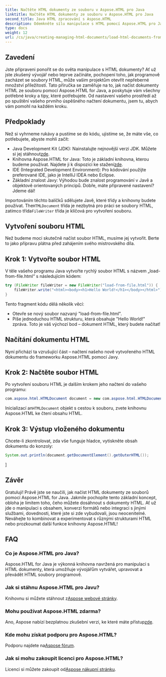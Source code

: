 ```yaml
---
title: Načtěte HTML dokumenty ze souboru v Aspose.HTML pro Java
linktitle: Načtěte HTML dokumenty ze souboru v Aspose.HTML pro Java
second_title: Java HTML zpracování s Aspose.HTML
description: Odemkněte sílu manipulace s HTML pomocí Aspose.HTML pro Java. Naučte se načítat dokumenty HTML ze souborů pomocí výukových programů krok za krokem.
type: docs
weight: 12
url: /cs/java/creating-managing-html-documents/load-html-documents-from-file/
---
```

## Zavedení
Jste připraveni ponořit se do světa manipulace s HTML dokumenty? Ať už jste zkušený vývojář nebo teprve začínáte, pochopení toho, jak programově zacházet se soubory HTML, může vašim projektům otevřít nepřeberné množství příležitostí. Tato příručka se zaměřuje na to, jak načíst dokumenty HTML ze souboru pomocí Aspose.HTML for Java, a poskytuje vám všechny potřebné kroky a tipy, které potřebujete. Od nastavení vašeho prostředí až po spuštění vašeho prvního úspěšného načtení dokumentu, jsem tu, abych vám pomohl na každém kroku.
## Předpoklady
Než si vyhrneme rukávy a pustíme se do kódu, ujistíme se, že máte vše, co potřebujete, abyste mohli začít:
-  Java Development Kit (JDK): Nainstalujte nejnovější verzi JDK. Můžete si jej stáhnout[zde](https://www.oracle.com/java/technologies/javase-jdk11-downloads.html).
-  Knihovna Aspose.HTML for Java: Toto je základní knihovna, kterou budeme používat. Najdete ji k dispozici ke stažení[zde](https://releases.aspose.com/html/java/).
- IDE (Integrated Development Environment): Pro kódování použijte preferované IDE, jako je IntelliJ IDEA nebo Eclipse.
- Základní znalost Javy: Výhodou bude znalost programování v Javě a objektově orientovaných principů.
Dobře, máte připravené nastavení? Jdeme dál!

 Importováním těchto balíčků sdělujete Javě, které třídy a knihovny budete používat. The`HTMLDocument` třída je nezbytná pro práci se soubory HTML, zatímco třída`FileWriter` třída je klíčová pro vytvoření souboru.
## Vytvoření souboru HTML
Než budeme moci skutečně načíst soubor HTML, musíme jej vytvořit. Berte to jako přípravu plátna před zahájením svého mistrovského díla.
## Krok 1: Vytvořte soubor HTML
V těle vašeho programu Java vytvořte rychlý soubor HTML s názvem „load-from-file.html“ s následujícím kódem:
```java
try (FileWriter fileWriter = new FileWriter("load-from-file.html")) {
    fileWriter.write("<html><body><h1>Hello World!</h1></body></html>");
}
```
Tento fragment kódu dělá několik věcí:
- Otevře se nový soubor nazvaný "load-from-file.html".
- Píše jednoduchou HTML strukturu, která obsahuje "Hello World!" zpráva.
Toto je váš výchozí bod – dokument HTML, který budete načítat!
## Načítání dokumentu HTML
Nyní přichází ta vzrušující část – načtení našeho nově vytvořeného HTML dokumentu do frameworku Aspose.HTML pomocí Javy.
## Krok 2: Načtěte soubor HTML
Po vytvoření souboru HTML je dalším krokem jeho načtení do vašeho programu:
```java
com.aspose.html.HTMLDocument document = new com.aspose.html.HTMLDocument("load-from-file.html");
```
 Inicializací an`HTMLDocument` objekt s cestou k souboru, zvete knihovnu Aspose.HTML ke čtení obsahu HTML.
## Krok 3: Výstup vloženého dokumentu
Chcete-li zkontrolovat, zda vše funguje hladce, vytiskněte obsah dokumentu do konzoly:
```java
System.out.println(document.getDocumentElement().getOuterHTML());
```
]
## Závěr
Gratuluji! Právě jste se naučili, jak načíst HTML dokumenty ze souborů pomocí Aspose.HTML for Java. Jakmile pochopíte tento základní koncept, obloha je limitem toho, čeho můžete dosáhnout s dokumenty HTML. Ať už jde o manipulaci s obsahem, konverzi formátů nebo integraci s jinými službami, dovednosti, které jste si zde vybudovali, jsou neocenitelné. 
Neváhejte to kombinovat a experimentovat s různými strukturami HTML nebo prozkoumat další funkce knihovny Aspose.HTML!
## FAQ
### Co je Aspose.HTML pro Java?  
Aspose.HTML for Java je výkonná knihovna navržená pro manipulaci s HTML dokumenty, která umožňuje vývojářům vytvářet, upravovat a převádět HTML soubory programově.
### Jak si stáhnu Aspose.HTML pro Javu?  
 Knihovnu si můžete stáhnout z[Aspose webové stránky](https://releases.aspose.com/html/java/).
### Mohu používat Aspose.HTML zdarma?  
 Ano, Aspose nabízí bezplatnou zkušební verzi, ke které máte přístup[zde](https://releases.aspose.com/).
### Kde mohu získat podporu pro Aspose.HTML?  
 Podporu najdete na[Aspose fórum](https://forum.aspose.com/c/html/29).
### Jak si mohu zakoupit licenci pro Aspose.HTML?  
 Licenci si můžete zakoupit od[Aspose nákupní stránku](https://purchase.aspose.com/buy).